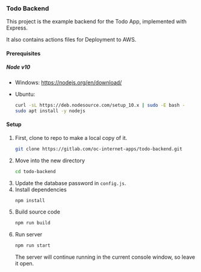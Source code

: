 ### Todo Backend

This project is the example backend for the Todo App, implemented with Express.

It also contains actions files for Deployment to AWS.

#### Prerequisites

##### Node v10

-   Windows:
    https://nodejs.org/en/download/

-   Ubuntu:
    ```bash
    curl -sL https://deb.nodesource.com/setup_10.x | sudo -E bash -
    sudo apt install -y nodejs
    ```

#### Setup

1. First, clone to repo to make a local copy of it.
    ```bash
    git clone https://gitlab.com/oc-internet-apps/todo-backend.git
    ```
2. Move into the new directory
    ```bash
    cd todo-backend
    ```
3. Update the database password in `config.js`.
4. Install dependencies
    ```bash
    npm install
    ```
5. Build source code
    ```bash
    npm run build
    ```
6. Run server
    ```bash
    npm run start
    ```
    The server will continue running in the current console window, so leave it open.
